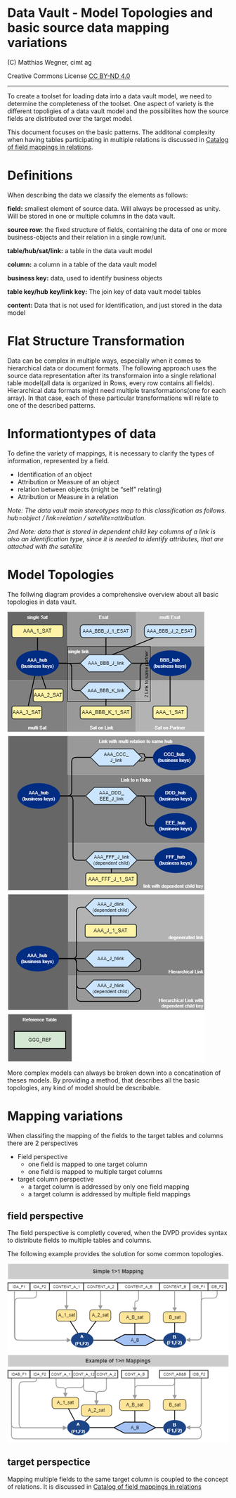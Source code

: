 Data Vault - Model Topologies and basic source data mapping variations
==============================
(C) Matthias Wegner, cimt ag

Creative Commons License [CC BY-ND 4.0](https://creativecommons.org/licenses/by-nd/4.0/)

---------

To create a toolset for loading data into a data vault model, we need to
determine the completeness of the toolset. 
One aspect of variety is the different topoligies of a data vault model and the possibilites how the source fields are distributed over the target model.

This document focuses on the basic patterns.
The additonal complexity when having tables participating in multiple relations is 
discussed in [Catalog of field mappings in relations](./catalog_of_field_mappings_in_relations.md).


# Definitions
When describing the data we classify the elements as follows:

**field:** smallest element of source data. Will always be processed as unity. Will be stored in one or multiple columns in the data vault.

**source row:** the fixed structure of fields, containing the data of one or more business-objects and their relation in a single row/unit. 

**table/hub/sat/link:** a table in the data vault model

**column:** a column in a table of the data vault model

**business key:** data, used to identify business objects

**table key/hub key/link key:** The join key of data vault model tables

**content:** Data that is not used for identification, and just stored in the data model

# Flat Structure Transformation
Data can be complex in multiple ways, especially when it comes to hierarchical data or document formats. The following approach uses the source data representation after its transformaion into a single relational table model(all data is organized in Rows, every row contains all fields). Hierarchical data formats might need multiple transformations(one for each array). In that case, each of these particular transformations will relate to one of the described patterns. 

# Informationtypes of data
To define the variety of mappings, it is necessary to clarify the types of information, represented by a field.

- Identification of an object
- Attribution or Measure of an object
- relation between objects (might be “self” relating)
- Attribution or Measure in a relation

*Note: The data vault main stereotypes map to this classification as follows.  hub=object / link=relation / satellite=attribution.*

*2nd Note: data that is stored in dependent child key columns of a link is also an identification type, since it is needed to identify attributes, that are attached with the satellite*

# Model Topologies

The follwing diagram provides a comprehensive overview about all 
basic topologies in data vault.

![topologie catalog](./images/data_vault_model_topologies.drawio.png)

More complex models can always be broken down into a concatination of theses models. By providing a method, that describes all the basic topologies, any kind of model should be describable.

# Mapping variations

When classifing the mapping of the fields to the target tables and columns there are 2 perspectives 
- Field perspective
    - one field is mapped to one target column
    - one field is mapped to multiple target columns
- target column perspective    
    - a target column is addressed by only one field mapping
    - a target column is addressed by multiple field mappings

## field perspective
The field perspective is completly covered, when the DVPD provides syntax to
distribute fields to multiple tables and columns.

The following example provides the solution for some common topologies.

![multisat,sat on link, sat on partner](./images/source_mapping_multisat_sat_on_link_sat_on_partner.drawio.png)

## target perspectice

Mapping multiple fields to the same target column is coupled to the concept of relations. It is discussed in [Catalog of field mappings in relations](./catalog_of_field_mappings_in_relations.md)

 



